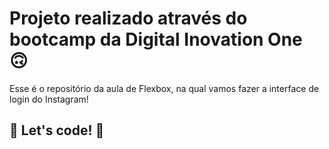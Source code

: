 # Projeto realizado através do bootcamp da Digital Inovation One 🙃

Esse é o repositório da aula de Flexbox, na qual vamos fazer a interface de login do Instagram! 

## 🚀 Let's code! 🚀
